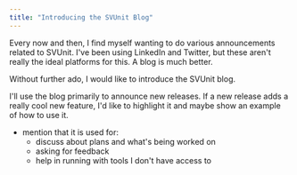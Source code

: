 ```yaml
---
title: "Introducing the SVUnit Blog"
---
```


Every now and then,
I find myself wanting to do various announcements related to SVUnit.
I've been using LinkedIn and Twitter,
but these aren't really the ideal platforms for this.
A blog is much better.

Without further ado, I would like to introduce the SVUnit blog.

I'll use the blog primarily to announce new releases.
If a new release adds a really cool new feature,
I'd like to highlight it and maybe show an example of how to use it.

- mention that it is used for:
    - discuss about plans and what's being worked on
    - asking for feedback
    - help in running with tools I don't have access to
